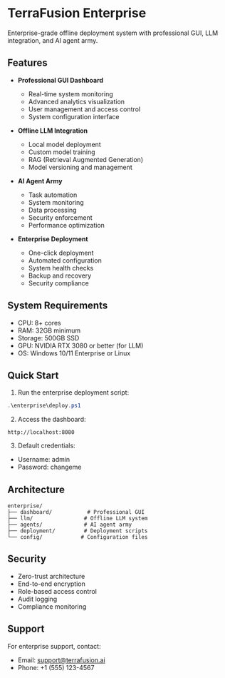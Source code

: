 # TerraFusion Enterprise

Enterprise-grade offline deployment system with professional GUI, LLM integration, and AI agent army.

## Features

- **Professional GUI Dashboard**
  - Real-time system monitoring
  - Advanced analytics visualization
  - User management and access control
  - System configuration interface

- **Offline LLM Integration**
  - Local model deployment
  - Custom model training
  - RAG (Retrieval Augmented Generation)
  - Model versioning and management

- **AI Agent Army**
  - Task automation
  - System monitoring
  - Data processing
  - Security enforcement
  - Performance optimization

- **Enterprise Deployment**
  - One-click deployment
  - Automated configuration
  - System health checks
  - Backup and recovery
  - Security compliance

## System Requirements

- CPU: 8+ cores
- RAM: 32GB minimum
- Storage: 500GB SSD
- GPU: NVIDIA RTX 3080 or better (for LLM)
- OS: Windows 10/11 Enterprise or Linux

## Quick Start

1. Run the enterprise deployment script:
```powershell
.\enterprise\deploy.ps1
```

2. Access the dashboard:
```
http://localhost:8080
```

3. Default credentials:
- Username: admin
- Password: changeme

## Architecture

```
enterprise/
├── dashboard/           # Professional GUI
├── llm/                # Offline LLM system
├── agents/             # AI agent army
├── deployment/         # Deployment scripts
└── config/            # Configuration files
```

## Security

- Zero-trust architecture
- End-to-end encryption
- Role-based access control
- Audit logging
- Compliance monitoring

## Support

For enterprise support, contact:
- Email: support@terrafusion.ai
- Phone: +1 (555) 123-4567 